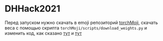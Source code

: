 # DHHack2021

Перед запуском нужно скачать в emoji репозиторий [torchMoji](https://github.com/huggingface/torchMoji), скачать веса с помощью скрипта `torchMoji/scripts/download_weights.py` и изменить код, как сказано [тут](https://github.com/huggingface/torchMoji/issues/20) и [тут](https://github.com/huggingface/torchMoji/issues/21#issuecomment-512642707)
